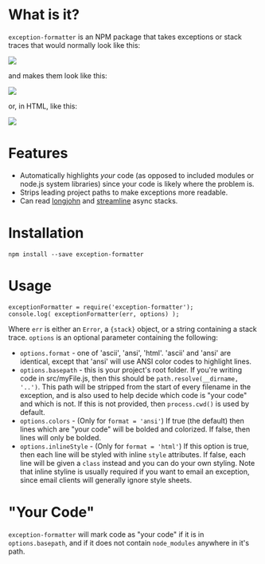 What is it?
===========

`exception-formatter` is an NPM package that takes exceptions or stack traces that would normally look like this:

![](https://github.com/benbria/exception-formatter/blob/master/docs/error.png)

and makes them look like this:

![](https://github.com/benbria/exception-formatter/blob/master/docs/ansi.png)

or, in HTML, like this:

![](https://github.com/benbria/exception-formatter/blob/master/docs/html.png)

Features
========

* Automatically highlights *your* code (as opposed to included modules or node.js system libraries)
  since your code is likely where the problem is.
* Strips leading project paths to make exceptions more readable.
* Can read [longjohn](https://github.com/mattinsler/longjohn) and
  [streamline](https://github.com/Sage/streamlinejs) async stacks.

Installation
============

    npm install --save exception-formatter

Usage
=====

    exceptionFormatter = require('exception-formatter');
    console.log( exceptionFormatter(err, options) );

Where `err` is either an `Error`, a `{stack}` object, or a string containing a stack trace.
`options` is an optional parameter containing the following:

* `options.format`   - one of 'ascii', 'ansi', 'html'.  'ascii' and 'ansi' are identical, except
  that 'ansi' will use ANSI color codes to highlight lines.
* `options.basepath` - this is your project's root folder.  If you're writing code in
  src/myFile.js, then this should be `path.resolve(__dirname, '..')`.  This path will be
  stripped from the start of every filename in the exception, and is also used to help
  decide which code is "your code" and which is not.  If this is not provided, then `process.cwd()`
  is used by default.
* `options.colors` - (Only for `format = 'ansi'`)  If true (the default) then lines which are
  "your code" will be bolded and colorized.  If false, then lines will only be bolded.
* `options.inlineStyle` - (Only for `format = 'html'`) If this option is true, then each line will
  be styled with inline `style` attributes.  If false, each line will be given a `class` instead
  and you can do your own styling.  Note that inline styline is usually required if you want to
  email an exception, since email clients will generally ignore style sheets.

"Your Code"
===========

`exception-formatter` will mark code as "your code" if it is in `options.basepath`, and if it does
not contain `node_modules` anywhere in it's path.